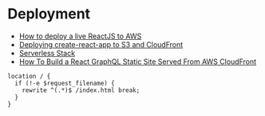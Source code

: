 # Deployment

* [How to deploy a live ReactJS to AWS](https://hackernoon.com/how-to-deploy-a-live-reactjs-redux-website-in-under-10-minutes-cadf73cfc75a)
* [Deploying create-react-app to S3 and CloudFront](https://medium.com/@omgwtfmarc/deploying-create-react-app-to-s3-or-cloudfront-48dae4ce0af)
* [Serverless Stack](http://serverless-stack.com/)
* [How To Build a React GraphQL Static Site Served From AWS CloudFront](https://cosmicjs.com/blog/how-to-build-a-react-graphql-static-site-served-from-aws-cloudfront)

```
location / {
  if (!-e $request_filename) {
    rewrite ^(.*)$ /index.html break;
  }
}
```

